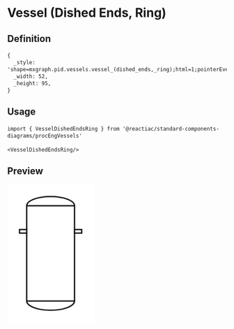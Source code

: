 # Vessel (Dished Ends, Ring)

## Definition

```
{
  _style: 'shape=mxgraph.pid.vessels.vessel_(dished_ends,_ring);html=1;pointerEvents=1;align=center;verticalLabelPosition=bottom;verticalAlign=top;dashed=0;',
  _width: 52,
  _height: 95,
}
```

## Usage

```
import { VesselDishedEndsRing } from '@reactiac/standard-components-diagrams/procEngVessels'

<VesselDishedEndsRing/>
```

## Preview

<img src="./vessel-dished-ends-ring.png" width="200"/>
